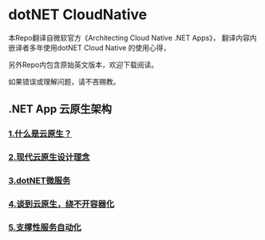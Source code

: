 # dotNET CloudNative

本Repo翻译自微软官方《Architecting Cloud Native .NET Apps》，  翻译内容内嵌译者多年使用dotNET Cloud Native 的使用心得，  

另外Repo内包含原始英文版本，欢迎下载阅读。

如果错误或理解问题，请不吝赐教。  

## .NET App 云原生架构
### [1.什么是云原生？](./什么是云原生？/什么是云原生？.md)
### [2.现代云原生设计理念](./什么是云原生？/现代云原生设计理念.md)
### [3.dotNET微服务](./什么是云原生？/dotNET微服务.md)
### [4.谈到云原生，绕不开容器化](./什么是云原生？/谈到云原生，绕不开容器化.md)
### [5.支撑性服务自动化](./什么是云原生？/支撑性服务自动化.md)